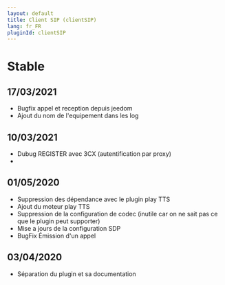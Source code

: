 ```yaml
---
layout: default
title: Client SIP (clientSIP)
lang: fr_FR
pluginId: clientSIP
---
```


# Stable
## 17/03/2021
* Bugfix appel et reception depuis jeedom
* Ajout du nom de l'equipement dans les log

## 10/03/2021
* Dubug REGISTER avec 3CX (autentification par proxy)
* 
## 01/05/2020
* Suppression des dépendance avec le plugin play TTS
* Ajout du moteur play TTS
* Suppression de la configuration de codec (inutile car on ne sait pas ce que le plugin peut supporter)
* Mise a jours de la configuration SDP
* BugFix Émission d'un appel

## 03/04/2020
* Séparation du plugin et sa documentation
